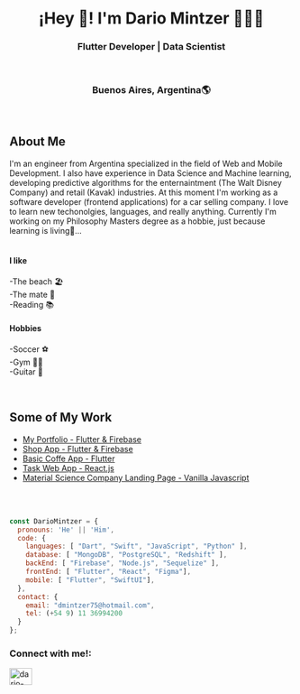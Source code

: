

<h1 align="center">¡Hey 👋! I'm Dario Mintzer 👨🏻‍💻</h1>
<h3 align="center">Flutter Developer | Data Scientist</h3><br/> 

<h3 align="center">Buenos Aires, Argentina🌎</h3><br/> 


<h2>About Me</h2>
<p>
  I'm an engineer from Argentina specialized in the field of Web and Mobile Development. I also have experience in Data Science and Machine learning, developing predictive algorithms for the enternaintment (The Walt Disney Company) and retail (Kavak) industries. At this moment I'm working as a software developer (frontend applications) for a car selling company.
  I love to learn new techonolgies, languages, and really anything. Currently I'm working on my Philosophy Masters degree as a hobbie, just because learning is living🤣...

  <br/>
  <br/>
  <h4>I like</h4>
  <p>
    -The beach 🏖️ <br/>
    -The mate 🧉 <br/>
    -Reading 📚
  </p>
  <h4>Hobbies</h4>
  <p>
    -Soccer ⚽ <br/>
    -Gym 🏋️‍♂️ <br/>
    -Guitar 🎸
  </p>
</p>
<br/>

<h2>Some of My Work</h2>

- [My Portfolio - Flutter & Firebase](https://dario-mintzer-portfolio.web.app)
- [Shop App - Flutter & Firebase](https://dmintzer75.github.io/ShopApp/)
- [Basic Coffe App - Flutter](https://dmintzer75.github.io/coffe_app_flutter/#/)
- [Task Web App - React.js](https://dmintzer75.github.io/task-web-app.io/)
- [Material Science Company Landing Page - Vanilla Javascript](https://dmintzer75.github.io/MatSci---Website/)

<!-- - [Vegan Food Order App - React.js](https://dmintzer75.github.io/vegan-food-app/) -->
<!-- - [Sample Portfolio](https://dmintzer75.github.io/Myportfolio/) -->

<br/>
<br/>






```js
const DarioMintzer = {
  pronouns: 'He' || 'Him',
  code: {
    languages: [ "Dart", "Swift", "JavaScript", "Python" ],
    database: [ "MongoDB", "PostgreSQL", "Redshift" ],
    backEnd: [ "Firebase", "Node.js", "Sequelize" ],
    frontEnd: [ "Flutter", "React", "Figma"],
    mobile: [ "Flutter", "SwiftUI"],
  },
  contact: {
    email: "dmintzer75@hotmail.com",
    tel: (+54 9) 11 36994200
  }
};
```

<h3 align="left">Connect with me!:</h3>
<p align="left">
<a href="https://linkedin.com/in/dario-mintzer" target="blank"><img align="center" src="https://raw.githubusercontent.com/rahuldkjain/github-profile-readme-generator/master/src/images/icons/Social/linked-in-alt.svg" alt="dario-mintzer" height="30" width="40" /></a>
</p>



<!-- <h3 align="center">Soporte:</h3>
<div align="center">  <p><a href="https://www.buymeacoffee.com/akuma215"> <img align="center" src="https://cdn.buymeacoffee.com/buttons/v2/default-yellow.png" height="50" width="210" alt="(https://www.buymeacoffee.com/akuma215)" /></a></p><br><br>
  
